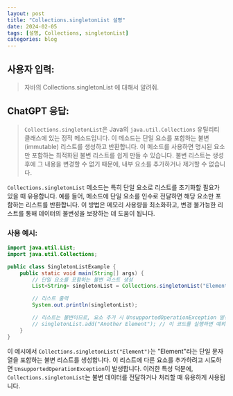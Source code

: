 ```yaml
---
layout: post
title: "Collections.singletonList 설명"
date: 2024-02-05
tags: [설명, Collections, singletonList]
categories: blog
---
```


## 사용자 입력:
> 자바의 Collections.singletonList 에 대해서 알려줘.

## ChatGPT 응답:
> `Collections.singletonList`은 Java의 `java.util.Collections` 유틸리티 클래스에 있는 정적 메소드입니다. 이 메소드는 단일 요소를 포함하는 불변(immutable) 리스트를 생성하고 반환합니다. 이 메소드를 사용하면 명시된 요소만 포함하는 최적화된 불변 리스트를 쉽게 만들 수 있습니다. 불변 리스트는 생성 후에 그 내용을 변경할 수 없기 때문에, 내부 요소를 추가하거나 제거할 수 없습니다.

`Collections.singletonList` 메소드는 특히 단일 요소로 리스트를 초기화할 필요가 있을 때 유용합니다. 예를 들어, 메소드에 단일 요소를 인수로 전달하면 해당 요소만 포함하는 리스트를 반환합니다. 이 방법은 메모리 사용량을 최소화하고, 변경 불가능한 리스트를 통해 데이터의 불변성을 보장하는 데 도움이 됩니다.

### 사용 예시:

```java
import java.util.List;
import java.util.Collections;

public class SingletonListExample {
    public static void main(String[] args) {
        // 단일 요소를 포함하는 불변 리스트 생성
        List<String> singletonList = Collections.singletonList("Element");

        // 리스트 출력
        System.out.println(singletonList);

        // 리스트는 불변이므로, 요소 추가 시 UnsupportedOperationException 발생
        // singletonList.add("Another Element"); // 이 코드를 실행하면 예외 발생
    }
}
```

이 예시에서 `Collections.singletonList("Element")`는 "Element"라는 단일 문자열을 포함하는 불변 리스트를 생성합니다. 이 리스트에 다른 요소를 추가하려고 시도하면 `UnsupportedOperationException`이 발생합니다. 이러한 특성 덕분에, `Collections.singletonList`는 불변 데이터를 전달하거나 처리할 때 유용하게 사용됩니다.

